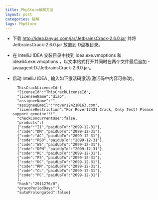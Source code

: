```yaml
---
title: PhpStorm破解方法
layout: post
categories: 破解
tags: PhpStorm
---
```

* 下载 http://idea.lanyus.com/jar/JetbrainsCrack-2.6.0.jar 并将 JetbrainsCrack-2.6.0.jar 放置到 D盘根目录。

* 在 IntelliJ IDEA 安装目录中找到 idea.exe.vmoptions 和 idea64.exe.vmoptions ，以文本格式打开并同时在两个文件最后追加 -javaagent:D:/JetbrainsCrack-2.6.0.jar。

* 启动 IntelliJ IDEA , 输入如下激活码激活(激活码中内容可修改)。

		ThisCrackLicenseId-{
		"licenseId":"ThisCrackLicenseId",
		"licenseeName":"diao",
		"assigneeName":"",
		"assigneeEmail":"rover12421@163.com",
		"licenseRestriction":"For Rover12421 Crack, Only Test! Please support genuine!!!",
		"checkConcurrentUse":false,
		"products":[
		{"code":"II","paidUpTo":"2099-12-31"},
		{"code":"DM","paidUpTo":"2099-12-31"},
		{"code":"AC","paidUpTo":"2099-12-31"},
		{"code":"RS0","paidUpTo":"2099-12-31"},
		{"code":"WS","paidUpTo":"2099-12-31"}, 
		{"code":"DPN","paidUpTo":"2099-12-31"},
		{"code":"RC","paidUpTo":"2099-12-31"},
		{"code":"PS","paidUpTo":"2099-12-31"},
		{"code":"DC","paidUpTo":"2099-12-31"},
		{"code":"RM","paidUpTo":"2099-12-31"},
		{"code":"CL","paidUpTo":"2099-12-31"},
		{"code":"PC","paidUpTo":"2099-12-31"}
		],
		"hash":"2911276/0",
		"gracePeriodDays":7,
		"autoProlongated":false}